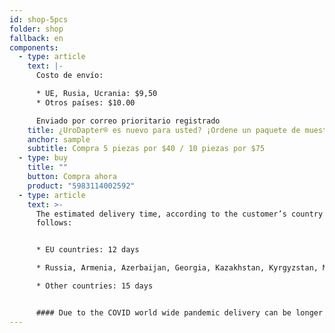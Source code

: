 ```yaml
---
id: shop-5pcs
folder: shop
fallback: en
components:
  - type: article
    text: |-
      Costo de envío:

      * UE, Rusia, Ucrania: $9,50
      * Otros países: $10.00

      Enviado por correo prioritario registrado
    title: ¿UroDapter® es nuevo para usted? ¡Ordene un paquete de muestra hoy!
    anchor: sample
    subtitle: Compra 5 piezas por $40 / 10 piezas por $75
  - type: buy
    title: ""
    button: Compra ahora
    product: "5983114002592"
  - type: article
    text: >-
      The estimated delivery time, according to the customer’s country as
      follows:


      * EU countries: 12 days

      * Russia, Armenia, Azerbaijan, Georgia, Kazakhstan, Kyrgyzstan, Moldova, Tajikistan, Turkmenistan, Ukraine, Uzbekistan: 19 days

      * Other countries: 15 days


      #### Due to the COVID world wide pandemic delivery can be longer than usual.
---
```

